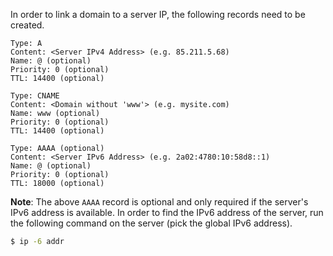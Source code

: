 In order to link a domain to a server IP, the following records need to be created.

```
Type: A 
Content: <Server IPv4 Address> (e.g. 85.211.5.68)
Name: @ (optional)
Priority: 0 (optional)
TTL: 14400 (optional)
```

```
Type: CNAME 
Content: <Domain without 'www'> (e.g. mysite.com)
Name: www (optional)
Priority: 0 (optional)
TTL: 14400 (optional)
```

```
Type: AAAA (optional)
Content: <Server IPv6 Address> (e.g. 2a02:4780:10:58d8::1)
Name: @ (optional)
Priority: 0 (optional)
TTL: 18000 (optional)
```

**Note**: The above `AAAA` record is optional and only required if the server's IPv6
address is available. In order to find the IPv6 address of the server, run the following command 
on the server (pick the global IPv6 address).

```bash
$ ip -6 addr
```
